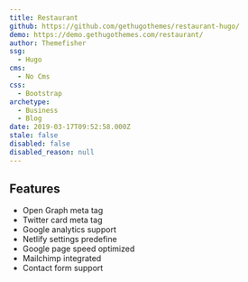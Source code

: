 ```yaml
---
title: Restaurant
github: https://github.com/gethugothemes/restaurant-hugo/
demo: https://demo.gethugothemes.com/restaurant/
author: Themefisher
ssg:
  - Hugo
cms:
  - No Cms
css:
  - Bootstrap
archetype:
  - Business
  - Blog
date: 2019-03-17T09:52:58.000Z
stale: false
disabled: false
disabled_reason: null
---
```


## Features
* Open Graph meta tag
* Twitter card meta tag
* Google analytics support
* Netlify settings predefine
* Google page speed optimized
* Mailchimp integrated
* Contact form support